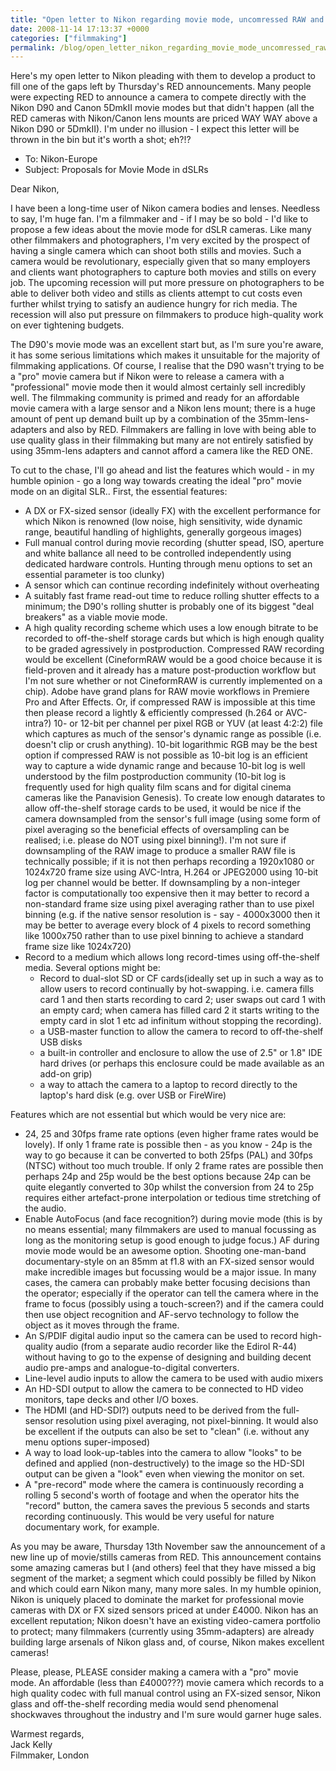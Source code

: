 ```yaml
---
title: "Open letter to Nikon regarding movie mode, uncomressed RAW and RED"
date: 2008-11-14 17:13:37 +0000
categories: ["filmmaking"]
permalink: /blog/open_letter_nikon_regarding_movie_mode_uncomressed_raw_and_red
---
```

Here's my open letter to Nikon pleading with them to develop a product
to fill one of the gaps left by Thursday's RED announcements. Many
people were expecting RED to announce a camera to compete directly with
the Nikon D90 and Canon 5DmkII movie modes but that didn't happen (all
the RED cameras with Nikon/Canon lens mounts are priced WAY WAY above a
Nikon D90 or 5DmkII). I'm under no illusion - I expect this letter will
be thrown in the bin but it's worth a shot; eh?!?

-   To: Nikon-Europe
-   Subject: Proposals for Movie Mode in dSLRs

Dear Nikon,

I have been a long-time user of Nikon camera bodies and lenses. Needless
to say, I'm huge fan. I'm a filmmaker and - if I may be so bold - I'd
like to propose a few ideas about the movie mode for dSLR cameras. Like
many other filmmakers and photographers, I'm very excited by the
prospect of having a single camera which can shoot both stills and
movies. Such a camera would be revolutionary, especially given that so
many employers and clients want photographers to capture both movies and
stills on every job. The upcoming recession will put more pressure on
photographers to be able to deliver both video and stills as clients
attempt to cut costs even further whilst trying to satisfy an audience
hungry for rich media. The recession will also put pressure on
filmmakers to produce high-quality work on ever tightening budgets.

The D90's movie mode was an excellent start but, as I'm sure you're
aware, it has some serious limitations which makes it unsuitable for the
majority of filmmaking applications. Of course, I realise that the D90
wasn't trying to be a "pro" movie camera but if Nikon were to release a
camera with a "professional" movie mode then it would almost certainly
sell incredibly well. The filmmaking community is primed and ready for
an affordable movie camera with a large sensor and a Nikon lens mount;
there is a huge amount of pent up demand built up by a combination of
the 35mm-lens-adapters and also by RED. Filmmakers are falling in love
with being able to use quality glass in their filmmaking but many are
not entirely satisfied by using 35mm-lens adapters and cannot afford a
camera like the RED ONE.

To cut to the chase, I'll go ahead and list the features which would -
in my humble opinion - go a long way towards creating the ideal "pro"
movie mode on an digital SLR.. First, the essential features:

-   A DX or FX-sized sensor (ideally FX) with the excellent performance
    for which Nikon is renowned (low noise, high sensitivity, wide
    dynamic range, beautiful handling of highlights, generally
    gorgeous images)
-   Full manual control during movie recording (shutter spead, ISO,
    aperture and white ballance all need to be controlled independently
    using dedicated hardware controls. Hunting through menu options to
    set an essential parameter is too clunky)
-   A sensor which can continue recording indefinitely without
    overheating
-   A suitably fast frame read-out time to reduce rolling shutter
    effects to a minimum; the D90's rolling shutter is probably one of
    its biggest "deal breakers" as a viable movie mode.
-   A high quality recording scheme which uses a low enough bitrate to
    be recorded to off-the-shelf storage cards but which is high enough
    quality to be graded agressively in postproduction. Compressed RAW
    recording would be excellent (CineformRAW would be a good choice
    because it is field-proven and it already has a mature
    post-production workflow but I'm not sure whether or not CineformRAW
    is currently implemented on a chip). Adobe have grand plans for RAW
    movie workflows in Premiere Pro and After Effects. Or, if compressed
    RAW is impossible at this time then please record a lightly &
    efficiently compressed (h.264 or AVC-intra?) 10- or 12-bit per
    channel per pixel RGB or YUV (at least 4:2:2) file which captures as
    much of the sensor's dynamic range as possible (i.e. doesn't clip or
    crush anything). 10-bit logarithmic RGB may be the best option if
    compressed RAW is not possible as 10-bit log is an efficient way to
    capture a wide dynamic range and because 10-bit log is well
    understood by the film postproduction community (10-bit log is
    frequently used for high quality film scans and for digital cinema
    cameras like the Panavision Genesis). To create low enough datarates
    to allow off-the-shelf storage cards to be used, it would be nice if
    the camera downsampled from the sensor's full image (using some form
    of pixel averaging so the beneficial effects of oversampling can be
    realised; i.e. please do NOT using pixel binning!). I'm not sure if
    downsampling of the RAW image to produce a smaller RAW file is
    technically possible; if it is not then perhaps recording a
    1920x1080 or 1024x720 frame size using AVC-Intra, H.264 or JPEG2000
    using 10-bit log per channel would be better. If downsampling by a
    non-integer factor is computationally too expensive then it may
    better to record a non-standard frame size using pixel averaging
    rather than to use pixel binning (e.g. if the native sensor
    resolution is - say - 4000x3000 then it may be better to average
    every block of 4 pixels to record something like 1000x750 rather
    than to use pixel binning to achieve a standard frame size
    like 1024x720)
-   Record to a medium which allows long record-times using
    off-the-shelf media. Several options might be:
    -   Record to dual-slot SD or CF cards(ideally set up in such a way
        as to allow users to record continually by hot-swapping. i.e.
        camera fills card 1 and then starts recording to card 2; user
        swaps out card 1 with an empty card; when camera has filled card
        2 it starts writing to the empty card in slot 1 etc ad infinitum
        without stopping the recording).
    -   a USB-master function to allow the camera to record to
        off-the-shelf USB disks
    -   a built-in controller and enclosure to allow the use of 2.5" or
        1.8" IDE hard drives (or perhaps this enclosure could be made
        available as an add-on grip)
    -   a way to attach the camera to a laptop to record directly to the
        laptop's hard disk (e.g. over USB or FireWire)

Features which are not essential but which would be very nice are:

-   24, 25 and 30fps frame rate options (even higher frame rates would
    be lovely). If only 1 frame rate is possible then - as you know -
    24p is the way to go because it can be converted to both 25fps (PAL)
    and 30fps (NTSC) without too much trouble. If only 2 frame rates are
    possible then perhaps 24p and 25p would be the best options because
    24p can be quite elegantly converted to 30p whilst the conversion
    from 24 to 25p requires either artefact-prone interpolation or
    tedious time stretching of the audio.
-   Enable AutoFocus (and face recognition?) during movie mode (this is
    by no means essential; many filmmakers are used to manual focussing
    as long as the monitoring setup is good enough to judge focus.) AF
    during movie mode would be an awesome option. Shooting one-man-band
    documentary-style on an 85mm at f1.8 with an FX-sized sensor would
    make incredible images but focussing would be a major issue. In many
    cases, the camera can probably make better focusing decisions than
    the operator; especially if the operator can tell the camera where
    in the frame to focus (possibly using a touch-screen?) and if the
    camera could then use object recognition and AF-servo technology to
    follow the object as it moves through the frame.
-   An S/PDIF digital audio input so the camera can be used to record
    high-quality audio (from a separate audio recorder like the
    Edirol R-44) without having to go to the expense of designing and
    building decent audio pre-amps and analogue-to-digital converters.
-   Line-level audio inputs to allow the camera to be used with audio
    mixers
-   An HD-SDI output to allow the camera to be connected to HD video
    monitors, tape decks and other I/O boxes.
-   The HDMI (and HD-SDI?) outputs need to be derived from the
    full-sensor resolution using pixel averaging, not pixel-binning. It
    would also be excellent if the outputs can also be set to
    "clean" (i.e. without any menu options super-imposed)
-   A way to load look-up-tables into the camera to allow "looks" to be
    defined and applied (non-destructively) to the image so the HD-SDI
    output can be given a "look" even when viewing the monitor on set.
-   A "pre-record" mode where the camera is continuously recording a
    rolling 5 second's worth of footage and when the operator hits the
    "record" button, the camera saves the previous 5 seconds and starts
    recording continuously. This would be very useful for nature
    documentary work, for example.

As you may be aware, Thursday 13th November saw the announcement of a
new line up of movie/stills cameras from RED. This announcement contains
some amazing cameras but I (and others) feel that they have missed a big
segment of the market; a segment which could possibly be filled by Nikon
and which could earn Nikon many, many more sales. In my humble opinion,
Nikon is uniquely placed to dominate the market for professional movie
cameras with DX or FX sized sensors priced at under £4000. Nikon has an
excellent reputation; Nikon doesn't have an existing video-camera
portfolio to protect; many filmmakers (currently using 35mm-adapters)
are already building large arsenals of Nikon glass and, of course, Nikon
makes excellent cameras!

Please, please, PLEASE consider making a camera with a "pro" movie mode.
An affordable (less than £4000???) movie camera which records to a high
quality codec with full manual control using an FX-sized sensor, Nikon
glass and off-the-shelf recording media would send phenomenal shockwaves
throughout the industry and I'm sure would garner huge sales.

Warmest regards,\
Jack Kelly\
Filmmaker, London

